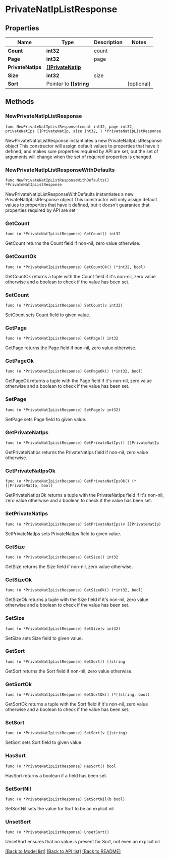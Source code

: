 # PrivateNatIpListResponse

## Properties

Name | Type | Description | Notes
------------ | ------------- | ------------- | -------------
**Count** | **int32** | count | 
**Page** | **int32** | page | 
**PrivateNatIps** | [**[]PrivateNatIp**](PrivateNatIp.md) |  | 
**Size** | **int32** | size | 
**Sort** | Pointer to **[]string** |  | [optional] 

## Methods

### NewPrivateNatIpListResponse

`func NewPrivateNatIpListResponse(count int32, page int32, privateNatIps []PrivateNatIp, size int32, ) *PrivateNatIpListResponse`

NewPrivateNatIpListResponse instantiates a new PrivateNatIpListResponse object
This constructor will assign default values to properties that have it defined,
and makes sure properties required by API are set, but the set of arguments
will change when the set of required properties is changed

### NewPrivateNatIpListResponseWithDefaults

`func NewPrivateNatIpListResponseWithDefaults() *PrivateNatIpListResponse`

NewPrivateNatIpListResponseWithDefaults instantiates a new PrivateNatIpListResponse object
This constructor will only assign default values to properties that have it defined,
but it doesn't guarantee that properties required by API are set

### GetCount

`func (o *PrivateNatIpListResponse) GetCount() int32`

GetCount returns the Count field if non-nil, zero value otherwise.

### GetCountOk

`func (o *PrivateNatIpListResponse) GetCountOk() (*int32, bool)`

GetCountOk returns a tuple with the Count field if it's non-nil, zero value otherwise
and a boolean to check if the value has been set.

### SetCount

`func (o *PrivateNatIpListResponse) SetCount(v int32)`

SetCount sets Count field to given value.


### GetPage

`func (o *PrivateNatIpListResponse) GetPage() int32`

GetPage returns the Page field if non-nil, zero value otherwise.

### GetPageOk

`func (o *PrivateNatIpListResponse) GetPageOk() (*int32, bool)`

GetPageOk returns a tuple with the Page field if it's non-nil, zero value otherwise
and a boolean to check if the value has been set.

### SetPage

`func (o *PrivateNatIpListResponse) SetPage(v int32)`

SetPage sets Page field to given value.


### GetPrivateNatIps

`func (o *PrivateNatIpListResponse) GetPrivateNatIps() []PrivateNatIp`

GetPrivateNatIps returns the PrivateNatIps field if non-nil, zero value otherwise.

### GetPrivateNatIpsOk

`func (o *PrivateNatIpListResponse) GetPrivateNatIpsOk() (*[]PrivateNatIp, bool)`

GetPrivateNatIpsOk returns a tuple with the PrivateNatIps field if it's non-nil, zero value otherwise
and a boolean to check if the value has been set.

### SetPrivateNatIps

`func (o *PrivateNatIpListResponse) SetPrivateNatIps(v []PrivateNatIp)`

SetPrivateNatIps sets PrivateNatIps field to given value.


### GetSize

`func (o *PrivateNatIpListResponse) GetSize() int32`

GetSize returns the Size field if non-nil, zero value otherwise.

### GetSizeOk

`func (o *PrivateNatIpListResponse) GetSizeOk() (*int32, bool)`

GetSizeOk returns a tuple with the Size field if it's non-nil, zero value otherwise
and a boolean to check if the value has been set.

### SetSize

`func (o *PrivateNatIpListResponse) SetSize(v int32)`

SetSize sets Size field to given value.


### GetSort

`func (o *PrivateNatIpListResponse) GetSort() []string`

GetSort returns the Sort field if non-nil, zero value otherwise.

### GetSortOk

`func (o *PrivateNatIpListResponse) GetSortOk() (*[]string, bool)`

GetSortOk returns a tuple with the Sort field if it's non-nil, zero value otherwise
and a boolean to check if the value has been set.

### SetSort

`func (o *PrivateNatIpListResponse) SetSort(v []string)`

SetSort sets Sort field to given value.

### HasSort

`func (o *PrivateNatIpListResponse) HasSort() bool`

HasSort returns a boolean if a field has been set.

### SetSortNil

`func (o *PrivateNatIpListResponse) SetSortNil(b bool)`

 SetSortNil sets the value for Sort to be an explicit nil

### UnsetSort
`func (o *PrivateNatIpListResponse) UnsetSort()`

UnsetSort ensures that no value is present for Sort, not even an explicit nil

[[Back to Model list]](../README.md#documentation-for-models) [[Back to API list]](../README.md#documentation-for-api-endpoints) [[Back to README]](../README.md)


